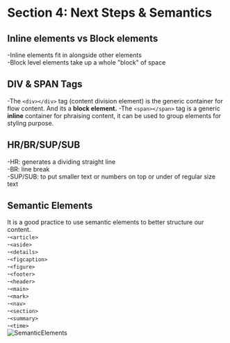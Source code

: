 # Section 4: Next Steps & Semantics
## Inline elements vs Block elements  
-Inline elements fit in alongside other elements  
-Block level elements take up a whole "block" of space  
## DIV & SPAN Tags
-The `<div></div>` tag (content division element) is the generic container for flow content. And its a **block element.**
-The `<span></span>` tag is a generic **inline** container for phraising content, it can be used to group elements for styling purpose.
## HR/BR/SUP/SUB  
-HR: generates a dividing straight line  
-BR: line break  
-SUP/SUB: to put smaller text or numbers on top or under of regular size text  
## Semantic Elements  
It is a good practice to use semantic elements to better structure our content.  
-`<article>`  
-`<aside>`  
-`<details>`  
-`<figcaption>`  
-`<figure>`  
-`<footer>`  
-`<header>`  
-`<main>`  
-`<mark>`  
-`<nav>`  
-`<section>`  
-`<summary>`  
-`<time>`  
![SemanticElements](https://www.w3schools.com/html/img_sem_elements.gif)

